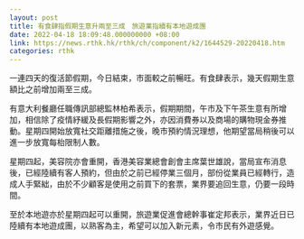 ```yaml
---
layout: post
title: 有食肆指假期生意升兩至三成　旅遊業指續有本地遊成團
date: 2022-04-18 18:09:48.000000000 +08:00
link: https://news.rthk.hk/rthk/ch/component/k2/1644529-20220418.htm
categories: rthk
---
```


一連四天的復活節假期，今日結束，巿面較之前暢旺。有食肆表示，幾天假期生意額比之前增加兩至三成。

有意大利餐廳任職傳訊部總監林柏希表示，假期期間，午巿及下午茶生意有所增加，相信除了疫情紓緩及長假期影響之外，亦因消費券以及商場的購物現金券推動。星期四開始放寬社交距離措施之後，晚巿預約情況理想，他期望當局稍後可以進一步放寬每枱限制人數。

星期四起，美容院亦會重開，香港美容業總會創會主席葉世雄說，當局宣布消息後，已經陸續有客人預約，但由於之前已經停業三個月，部份從業員已經轉行，造成人手緊絀，由於不少顧客是使用之前買下的套票，業界要追回生意，仍要一段時間。

至於本地遊亦於星期四起可以重開，旅遊業促進會總幹事崔定邦表示，業界近日已陸續有本地遊成團，以熟客為主，希望可以加入新元素，令巿民有外遊感覺。
